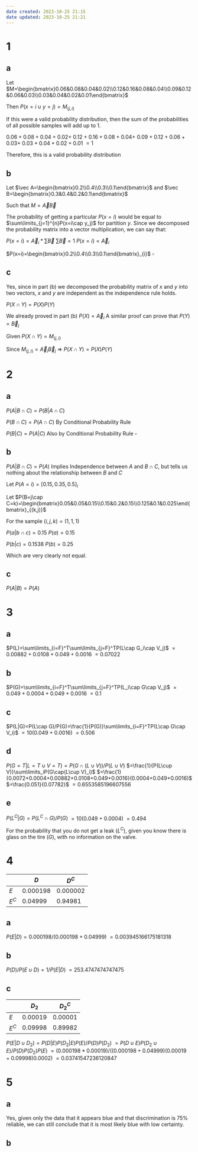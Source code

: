 ```yaml
---
date created: 2023-10-25 21:15
date updated: 2023-10-25 21:21
---
```


# 1

## a

Let $M=\begin{bmatrix}0.06&0.08&0.04&0.02\\0.12&0.16&0.08&0.04\\0.09&0.12&0.06&0.03\\0.03&0.04&0.02&0.01\end{bmatrix}$

Then $P(x=i\cup y=j)=M_{(j,i)}$

If this were a valid probability distribution, then the sum of the probabilities of all possible samples will add up to $1$.

$0.06+0.08+0.04+0.02+$
$0.12+0.16+0.08+0.04+$
$0.09+0.12+0.06+0.03+$
$0.03+0.04+0.02+0.01$
$=1$

Therefore, this is a valid probability distribution

## b

Let $\vec A=\begin{bmatrix}0.2\\0.4\\0.3\\0.1\end{bmatrix}$ and $\vec B=\begin{bmatrix}0.3&0.4&0.2&0.1\end{bmatrix}$

Such that $M=\vec A\vec B$

The probability of getting a particular $P(x=i)$ would be equal to $\sum\limits_{j=1}^{n}P(x=i\cap y_j)$ for partition $y$. Since we decomposed the probability matrix into a vector multiplication, we can say that:

$P(x=i)=\vec A_i*\sum\vec B$
$\sum \vec B=1$
$P(x=i)=\vec A_i$

$P(x=i)=\begin{bmatrix}0.2\\0.4\\0.3\\0.1\end{bmatrix}_{i}$
$\square$

## c

Yes, since in part (b) we decomposed the probability matrix of $x$ and $y$ into two vectors, $x$ and $y$ are independent as the independence rule holds.

$P(X\cap Y)=P(X)P(Y)$

We already proved in part (b) $P(X)=\vec A_{i}$
A similar proof can prove that $P(Y)=\vec B_j$

Given $P(X\cap Y)=M_{(j,i)}$

Since $M_{(j,i)}=\vec A_i\vec B_j$ => $P(X\cap Y)=P(X)P(Y)$

# 2

## a

$P(A|B\cap C)=P(B|A\cap C)$

$P(B\cap C)=P(A\cap C)$ By Conditional Probability Rule

$P(B|C)=P(A|C)$ Also by Conditional Probability Rule
$\square$

## b

$P(A|B\cap C)=P(A)$
Implies Independence between $A$ and $B\cap C$, but tells us nothing about the relationship between $B$ and $C$

Let $P(A=i)=[0.15,0.35,0.5]_i$

Let $P(B=j\cap C=k)=\begin{bmatrix}0.05&0.05&0.15\\0.15&0.2&0.15\\0.125&0.1&0.025\end{bmatrix}_{(k,j)}$

For the sample $(i,j,k)=(1,1,1)$

$P(a|b\cap c)=0.15$
$P(a)=0.15$

$P(b|c)=0.1538$
$P(b)=0.25$

Which are very clearly not equal.

## c

$P(A|B)=P(A)$

# 3

## a

$P(L)=\sum\limits_{i=F}^T\sum\limits_{j=F}^TP(L\cap G_i\cap V_j)$
$=0.00882+0.0108+0.049+0.0016$
$=0.07022$

## b

$P(G)=\sum\limits_{i=F}^T\sum\limits_{j=F}^TP(L_i\cap G\cap V_j)$
$=0.049+0.0004+0.049+0.0016$
$=0.1$

## c

$P(L|G)=P(L\cap G)/P(G)=\frac{1}{P(G)}\sum\limits_{i=F}^TP(L\cap G\cap V_i)$
$=10(0.049+0.0016)$
$=0.506$

## d

$P(G=T|L=T\cup V=T)=P(G\cap(L\cup V))/P(L\cup V)$
$=\frac{1}{P(L\cup V)}\sum\limits_iP(G\cap(L\cup V)_i)$
$=\frac{1}{0.0072+0.0004+0.00882+0.0108+0.049+0.0016}(0.0004+0.049+0.0016)$
$=\frac{0.051}{0.07782}$
$=0.6553585196607556$

## e

$P(L^C|G)=P(L^C\cap G)/P(G)$
$=10(0.049+0.0004)$
$=0.494$

For the probability that you do not get a leak ($L^C$), given you know there is glass on the tire ($G$), with no information on the valve.

# 4

|       | $D$      | $D^C$    |
| ----- | -------- | -------- |
| $E$   | 0.000198 | 0.000002 |
| $E^C$ | 0.04999  | 0.94981  |

## a

$P(E|D)=0.000198/(0.000198+0.04999)$
$=0.003945166175181318$

## b

$P(D)/P(E\cup D)=1/P(E|D)$
$=253.4747474747475$

## c

|       | $D_2$   | $D_2^C$ |
| ----- | ------- | ------- |
| $E$   | 0.00019 | 0.00001 |
| $E^C$ | 0.09998 | 0.89982 |

$P(E|D\cup D_2)=P(D|E)P(D_2|E)P(E)/P(D)P(D_2)$
$=P(D\cup E)P(D_2\cup E)/P(D)P(D_2)P(E)$
$=(0.000198*0.00019)/((0.000198+0.04999)(0.00019+0.09998)0.0002)$
$=0.03741547236120847$

# 5

## a

Yes, given only the data that it appears blue and that discrimination is 75% reliable, we can still conclude that it is most likely blue with low certainty.

## b


